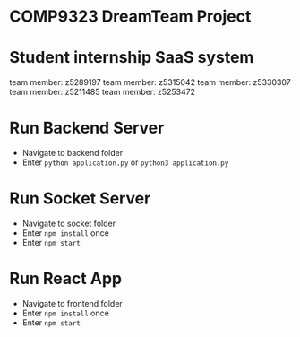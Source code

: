 # COMP9323 DreamTeam Project

# Student internship SaaS system

team member: z5289197
team member: z5315042
team member: z5330307
team member: z5211485
team member: z5253472

# Run Backend Server

- Navigate to backend folder
- Enter `python application.py` or `python3 application.py`

# Run Socket Server

- Navigate to socket folder
- Enter `npm install` once
- Enter `npm start`

# Run React App

- Navigate to frontend folder
- Enter `npm install` once
- Enter `npm start`
